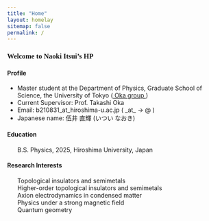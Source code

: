 ```yaml
---
title: "Home"
layout: homelay
sitemap: false
permalink: /
---
```



### <font face="Comic Sans MS">Welcome to Naoki Itsui’s HP</font><br/>

#### Profile
<ul>
  <li> Master student at the Department of Physics, Graduate School of Science, the University of Tokyo
  (<a href="https://oka.issp.u-tokyo.ac.jp/index_eng.htm" target="_blank">
        Oka group
    </a>)  </li>
  <li>Current Supervisor: Prof. Takashi Oka</li>
  <li>Email: b210831_at_hiroshima-u.ac.jp ( _at_ → @ )</li>
  <li>Japanese name: 伍井 直輝 (いつい なおき)</li>
</ul>



#### Education
<ul>
    <i class="fa fa-graduation-cap fa-1x" aria-hidden="true"></i> B.S. Physics, 2025, Hiroshima University, Japan
</ul>


#### Research Interests
<ul>
    <i class="fa fa-book" aria-hidden="true"></i>  Topological insulators and semimetals  <br>
    <i class="fa fa-book" aria-hidden="true"></i>  Higher-order topological insulators and semimetals  <br>
    <i class="fa fa-book" aria-hidden="true"></i>  Axion electrodynamics in condensed matter <br>
    <i class="fa fa-book" aria-hidden="true"></i>  Physics under a strong magnetic field <br>
    <i class="fa fa-book" aria-hidden="true"></i>  Quantum geometry  <br>
</ul>




